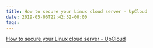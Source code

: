 ```yaml
---
title: How to secure your Linux cloud server - UpCloud
date: 2019-05-06T22:42:52-00:00
tags:
---
```


[How to secure your Linux cloud server - UpCloud](https://upcloud.com/community/tutorials/secure-linux-cloud-server/)
